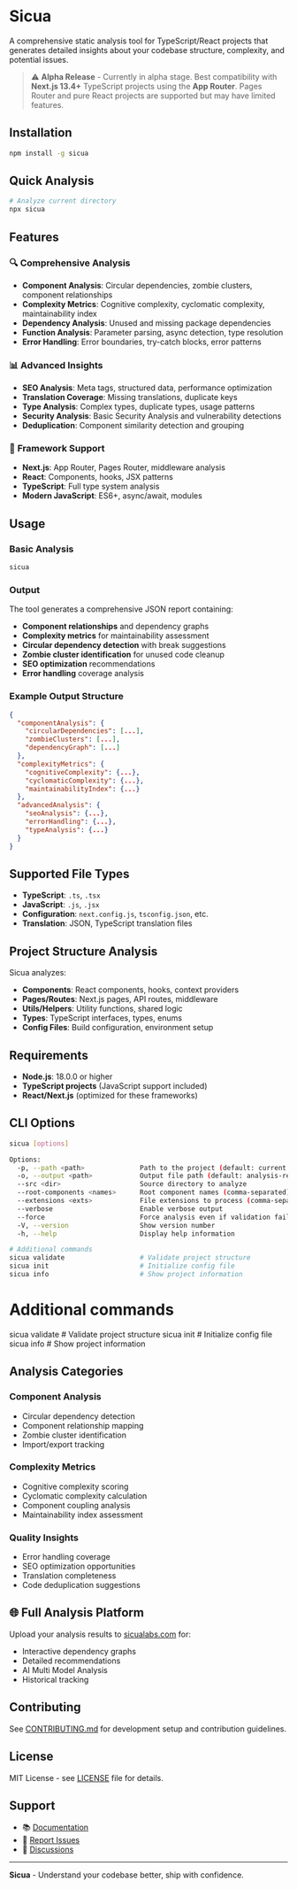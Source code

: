 # Sicua

A comprehensive static analysis tool for TypeScript/React projects that generates detailed insights about your codebase structure, complexity, and potential issues.

> ⚠️ **Alpha Release** - Currently in alpha stage. Best compatibility with **Next.js 13.4+** TypeScript projects using the **App Router**. Pages Router and pure React projects are supported but may have limited features.

## Installation

```bash
npm install -g sicua
```

## Quick Analysis

```bash
# Analyze current directory
npx sicua
```

## Features

### 🔍 **Comprehensive Analysis**

- **Component Analysis**: Circular dependencies, zombie clusters, component relationships
- **Complexity Metrics**: Cognitive complexity, cyclomatic complexity, maintainability index
- **Dependency Analysis**: Unused and missing package dependencies
- **Function Analysis**: Parameter parsing, async detection, type resolution
- **Error Handling**: Error boundaries, try-catch blocks, error patterns

### 📊 **Advanced Insights**

- **SEO Analysis**: Meta tags, structured data, performance optimization
- **Translation Coverage**: Missing translations, duplicate keys
- **Type Analysis**: Complex types, duplicate types, usage patterns
- **Security Analysis**: Basic Security Analysis and vulnerability detections
- **Deduplication**: Component similarity detection and grouping

### 🎯 **Framework Support**

- **Next.js**: App Router, Pages Router, middleware analysis
- **React**: Components, hooks, JSX patterns
- **TypeScript**: Full type system analysis
- **Modern JavaScript**: ES6+, async/await, modules

## Usage

### Basic Analysis

```bash
sicua
```

### Output

The tool generates a comprehensive JSON report containing:

- **Component relationships** and dependency graphs
- **Complexity metrics** for maintainability assessment
- **Circular dependency detection** with break suggestions
- **Zombie cluster identification** for unused code cleanup
- **SEO optimization** recommendations
- **Error handling** coverage analysis

### Example Output Structure

```json
{
  "componentAnalysis": {
    "circularDependencies": [...],
    "zombieClusters": [...],
    "dependencyGraph": [...]
  },
  "complexityMetrics": {
    "cognitiveComplexity": {...},
    "cyclomaticComplexity": {...},
    "maintainabilityIndex": {...}
  },
  "advancedAnalysis": {
    "seoAnalysis": {...},
    "errorHandling": {...},
    "typeAnalysis": {...}
  }
}
```

## Supported File Types

- **TypeScript**: `.ts`, `.tsx`
- **JavaScript**: `.js`, `.jsx`
- **Configuration**: `next.config.js`, `tsconfig.json`, etc.
- **Translation**: JSON, TypeScript translation files

## Project Structure Analysis

Sicua analyzes:

- **Components**: React components, hooks, context providers
- **Pages/Routes**: Next.js pages, API routes, middleware
- **Utils/Helpers**: Utility functions, shared logic
- **Types**: TypeScript interfaces, types, enums
- **Config Files**: Build configuration, environment setup

## Requirements

- **Node.js**: 18.0.0 or higher
- **TypeScript projects** (JavaScript support included)
- **React/Next.js** (optimized for these frameworks)

## CLI Options

```bash
sicua [options]

Options:
  -p, --path <path>              Path to the project (default: current directory)
  -o, --output <path>            Output file path (default: analysis-results.json)
  --src <dir>                    Source directory to analyze
  --root-components <names>      Root component names (comma-separated)
  --extensions <exts>            File extensions to process (comma-separated)  
  --verbose                      Enable verbose output
  --force                        Force analysis even if validation fails
  -V, --version                  Show version number
  -h, --help                     Display help information

# Additional commands
sicua validate                   # Validate project structure
sicua init                       # Initialize config file  
sicua info                       # Show project information
```

# Additional commands

sicua validate # Validate project structure
sicua init # Initialize config file  
sicua info # Show project information

## Analysis Categories

### Component Analysis

- Circular dependency detection
- Component relationship mapping
- Zombie cluster identification
- Import/export tracking

### Complexity Metrics

- Cognitive complexity scoring
- Cyclomatic complexity calculation
- Component coupling analysis
- Maintainability index assessment

### Quality Insights

- Error handling coverage
- SEO optimization opportunities
- Translation completeness
- Code deduplication suggestions

## 🌐 Full Analysis Platform

Upload your analysis results to [sicualabs.com](https://sicualabs.com) for:

- Interactive dependency graphs
- Detailed recommendations
- AI Multi Model Analysis
- Historical tracking

## Contributing

See [CONTRIBUTING.md](CONTRIBUTING.md) for development setup and contribution guidelines.

## License

MIT License - see [LICENSE](LICENSE) file for details.

## Support

- 📚 [Documentation](https://github.com/sicualabs/sicua/wiki)
- 🐛 [Report Issues](https://github.com/sicualabs/sicua/issues)
- 💬 [Discussions](https://github.com/sicualabs/sicua/discussions)

---

**Sicua** - Understand your codebase better, ship with confidence.
